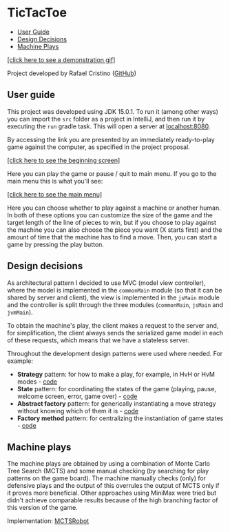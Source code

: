 # TicTacToe

- [User Guide](#user-guide)
- [Design Decisions](#design-decisions)
- [Machine Plays](#machine-plays)

[[click here to see a demonstration gif]](docs/demo.gif)

Project developed by Rafael Cristino ([GitHub](https://github.com/rafaavc))

## User guide

This project was developed using JDK 15.0.1. To run it (among other ways) you can import the `src` folder as a project in IntelliJ, and then run it by executing the `run` gradle task. This will open a server at [localhost:8080](http://localhost:8080).

By accessing the link you are presented by an immediately ready-to-play game against the computer, as specified in the project proposal.

[[click here to see the beginning screen]](docs/beginning.png)

Here you can play the game or pause / quit to main menu. If you go to the main menu this is what you'll see:

[[click here to see the main menu]](docs/mainMenu.png)

Here you can choose whether to play against a machine or another human. In both of these options you can customize the size of the game and the target length of the line of pieces to win, but if you choose to play against the machine you can also choose the piece you want (X starts first) and the amount of time that the machine has to find a move. Then, you can start a game by pressing the play button.

## Design decisions

As architectural pattern I decided to use MVC (model view controller), where the model is implemented in the `commonMain` module (so that it can be shared by server and client), the view is implemented in the `jsMain` module and the controller is split through the three modules (`commonMain`, `jsMain` and `jvmMain`).

To obtain the machine's play, the client makes a request to the server and, for simplification, the client always sends the serialized game model in each of these requests, which means that we have a stateless server.

Throughout the development design patterns were used where needed. For example:

- **Strategy** pattern: for how to make a play, for example, in HvH or HvM modes - [code](project/src/jsMain/kotlin/controller/move)
- **State** pattern: for coordinating the states of the game (playing, pause, welcome screen, error, game over) - [code](project/src/jsMain/kotlin/controller/states)
- **Abstract factory** pattern: for generically instantiating a move strategy without knowing which of them it is - [code](project/src/jsMain/kotlin/controller/move/factory)
- **Factory method** pattern: for centralizing the instantiation of game states - [code](project/src/jsMain/kotlin/controller/GameStateFactory.kt)

## Machine plays

The machine plays are obtained by using a combination of Monte Carlo Tree Search (MCTS) and some manual checking (by searching for play patterns on the game board). The machine manually checks (only) for defensive plays and the output of this overrules the output of MCTS only if it proves more beneficial. Other approaches using MiniMax were tried but didn't achieve comparable results because of the high branching factor of this version of the game.

Implementation: [MCTSRobot](project/src/jvmMain/kotlin/ai/MCTSRobot.kt)
